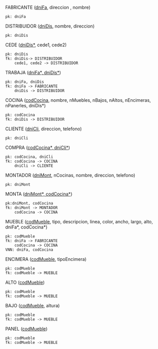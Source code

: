 FABRICANTE (<u>dniFa</u>, direccion , nombre)

    pk: dniFa

DISTRIBUIDOR (<u>dniDis</u>, nombre, direccion)

    pk: dniDis

CEDE (<u>dniDis*</u>, cede1, cede2)
    
    pk: dniDis
    fk: dniDis-> DISTRIBUIDOR
        cede1, cede2 -> DISTRIBUIDOR

TRABAJA (<u>dniFa*, dniDis*</u>)

    pk: dniFa, dniDis
    fk: dniFa -> FABRICANTE
        dniDis -> DISTRIBUIDOR

COCINA (<u>codCocina</u>, nombre, nMuebles, nBajos, nAltos, nEncimeras, nPanerles, dniDis*)

    pk: codCocina
    fk: dniDis -> DISTRIBUIDOR

CLIENTE (<u>dniCli</u>, direccion, telefono)

    pk: dniCli

COMPRA (<u>codCocina*, dniCli*</u>)

    pk: codCocina, dniCli
    fk: codCocina -> COCINA
        dniCli -> CLIENTE

MONTADOR (<u>dniMont</u>, nCocinas, nombre, direccion, telefono)

    pk: dniMont

MONTA (<u>dniMont*, codCocina*</u>)

    pk:dniMont, codCocina
    fk: dniMont -> MONTADOR
        codCocina -> COCINA

MUEBLE (<u>codMueble</u>, tipo, descripcion, linea, color, ancho, largo, alto, dniFa*, codCocina*)

    pk: codMueble
    fk: dniFa -> FABRICANTE
        codCocina -> COCINA
    VNN: dniFa, codCocina

ENCIMERA (<u>codMueble</u>, tipoEncimera)

    pk: codMueble
    fk: codMueble -> MUEBLE

ALTO (<u>codMueble</u>)

    pk: codMueble
    fk: codMueble -> MUEBLE

BAJO (<u>codMueble</u>, altura)

    pk: codMueble
    fk: codMueble -> MUEBLE

PANEL (<u>codMueble</u>)

    pk: codMueble
    fk: codMueble -> MUEBLE